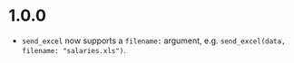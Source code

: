 # 1.0.0

* `send_excel` now supports a `filename:` argument, e.g. `send_excel(data, filename: "salaries.xls")`.
